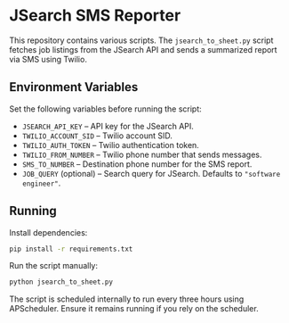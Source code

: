 # JSearch SMS Reporter

This repository contains various scripts. The `jsearch_to_sheet.py` script fetches job listings from the JSearch API and sends a summarized report via SMS using Twilio.

## Environment Variables

Set the following variables before running the script:

- `JSEARCH_API_KEY` – API key for the JSearch API.
- `TWILIO_ACCOUNT_SID` – Twilio account SID.
- `TWILIO_AUTH_TOKEN` – Twilio authentication token.
- `TWILIO_FROM_NUMBER` – Twilio phone number that sends messages.
- `SMS_TO_NUMBER` – Destination phone number for the SMS report.
- `JOB_QUERY` (optional) – Search query for JSearch. Defaults to `"software engineer"`.

## Running

Install dependencies:

```bash
pip install -r requirements.txt
```

Run the script manually:

```bash
python jsearch_to_sheet.py
```

The script is scheduled internally to run every three hours using APScheduler. Ensure it remains running if you rely on the scheduler.

